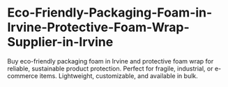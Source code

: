 # Eco-Friendly-Packaging-Foam-in-Irvine-Protective-Foam-Wrap-Supplier-in-Irvine
Buy eco-friendly packaging foam in Irvine and protective foam wrap for reliable, sustainable product protection. Perfect for fragile, industrial, or e-commerce items. Lightweight, customizable, and available in bulk.
